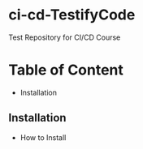 # ci-cd-TestifyCode
Test Repository for CI/CD Course

# Table of Content

- Installation

## Installation

- How to Install
